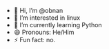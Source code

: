 - 👋 Hi, I’m @obnan
- 👀 I’m interested in linux
- 🌱 I’m currently learning Python
- 😄 Pronouns: He/Him
- ⚡ Fun fact: no.

<!---
obnan/obnan is a ✨ special ✨ repository because its `README.md` (this file) appears on your GitHub profile.
You can click the Preview link to take a look at your changes.
--->
